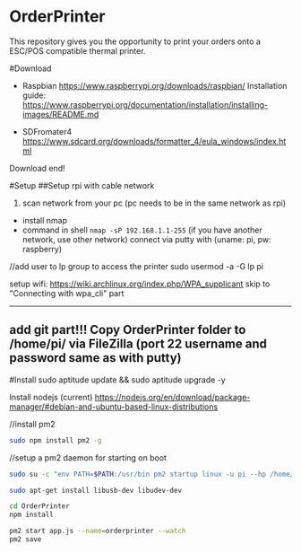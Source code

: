 # OrderPrinter
This repository gives you the opportunity to print your orders onto a ESC/POS compatible thermal printer.

#Download
- Raspbian
	https://www.raspberrypi.org/downloads/raspbian/
	Installation guide: https://www.raspberrypi.org/documentation/installation/installing-images/README.md

- SDFromater4
	https://www.sdcard.org/downloads/formatter_4/eula_windows/index.html

Download end!

#Setup
##Setup rpi with cable network
1. scan network from your pc (pc needs to be in the same network as rpi)
- install nmap
- command in shell
```nmap -sP 192.168.1.1-255```
(if you have another network, use other network)
connect via putty with (uname: pi, pw: raspberry)

//add user to lp group to access the printer
sudo usermod -a -G lp pi

setup wifi: https://wiki.archlinux.org/index.php/WPA_supplicant
skip to "Connecting with wpa_cli" part

----------
add git part!!!
Copy OrderPrinter folder to /home/pi/ via FileZilla (port 22 username and password same as with putty)
----------

#Install
sudo aptitude update && sudo aptitude upgrade -y

Install nodejs (current)
https://nodejs.org/en/download/package-manager/#debian-and-ubuntu-based-linux-distributions

//install pm2 
```sh
sudo npm install pm2 -g
```

//setup a pm2 daemon for starting on boot
```sh
sudo su -c "env PATH=$PATH:/usr/bin pm2 startup linux -u pi --hp /home/pi"
```

```sh
sudo apt-get install libusb-dev libudev-dev
```

```sh
cd OrderPrinter
npm install
```
```sh
pm2 start app.js --name=orderprinter --watch
pm2 save
```
